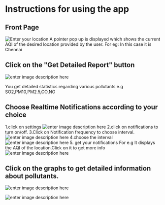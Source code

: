 #  Instructions for using the app	
## Front Page
![Enter your location](https://lh3.googleusercontent.com/lkQ4i4KXEgQA3V4MPqQxhQrtS2RgZ2nIZGLjyIntr92gXs3facbKyFbyMC13x6gRgp5uW_4W3yfEB530aIhzM1zgeS6IXBdhdfSPejblmo-krm0eDvUQhQBKhVuCFlhmtJvilg5nbG3432j7bJVOZ7YI9607SEdTSUJWCEETaIJiZnkQJxz-f2DzQdiuUgn7rfveWbI0NhjjZHTm8nPGVmi1ED5lQnJBsTdEDwbmrrspd2Qrh-KLI5z5RlVBilSPY7xHWY2Wq9rsMmRLQDB7RP4Tvsy1vLznSYKxdoWAud3QQ7q9QZ72KXJXonrcjlPGP0dtnjdJGYAuxS8xmeIum_3e8Za9cW3c1bAs_D3b13YkLVqtwGVmarsvIyPJMX97aCiGHyYTDaUMQEsBHxng_Lzn38lkfPZJRMyr6BX82jf8NR5PzTgzhRmYwZfYi6JNYVkCRF5Oc-4Oi-ZyqdUXwugCfsEmcYqOvl83WtPUm7fJbFB3bARIv3mMJMjCHjN1dB5vzjOEgeRWVdmuOmM1GrwTd37sGXkZiHa4OaZA7nGFaYpc9-_QJawR_3F2cffoQhkWvbSNZlXi9Zs0L1ypmVeaGomsHefiNqgqBU4gZ2tPknUGuyuMqskWODUxxtbjv_XUYa-_7jA4VJiJAGZ9u7lT=w331-h587-no)
A pointer pop up is displayed which shows the current AQI of the desired location provided by the user.
For eg:
In this case it is Chennai


## Click on the "Get Detailed Report" button

 ![enter image description here](https://lh3.googleusercontent.com/SveNECH23MDgYV1QNY0xJsCJk6Gd5O3DUpP9rTUTj93P2WpX6e-vouCQMqAq7VmOjk11DsCzS312gVLsshrYFWIT6JTXCSYJf0fDYwp1WHJcGB-kG_kL36OQ8L10AG4e22VaCVlwsUZ5Gi1yZb5eOcDp93qxFnFwP632KE3XdXYAlIey8w-BORAdD8BPbuD2vYmY0VRktb6FpS_sANZqp7W5QanedkIhUsxz3R5mQvMcwyC8PdIeW0tKmmevLUq6ko4FnWrYOBrdqoUe0TWPMPEFaLPP7TtzSc_GYvs1Gjfnccvfu4F8v_5lkbxPS0WBO5e7iLbcoafuEDqENbsOKpWohvSBXgHfQRSXv6mgg8rOD3bdboUfxuT8qi6RYNX5Hxu16FpEyH4PA7AX2bBoZiBy7PVfCt7_LVHp_2zfzLwhL731uulVgv5rz3aZZgd0uQ4AGoPhdpSOXSQ5fEhy4dVkz3BBHUaCK1Tf_fMrbcJFfH7WPx1-qhnr4AwnU7nVOqDD-B5yhaIDeKqkMY2Mhl97TEavNh0U-8Z89UvwTOND2vozOQUpgMlMz6qLuc56YltqJM7IAziYl8AWFHFibTzlUpwN3eHUoyv6OyBNUs3k3qcrTrHsRbxJFC1DRqiu14KQ_Co6lWFr12naLO1xqCvw=w331-h587-no)
 
You get detailed statistics regarding various pollutants e.g SO2,PM10,PM2.5,CO,NO
##  Choose Realtime Notifications according to your choice
1.click on settings
![enter image description here](https://lh3.googleusercontent.com/x-8DOU6BvgWSXQ9qNbGSmTeA1Kt1z2CboyWgNu7wgIPbxMMbotIaDZZDT9XBI0sb75VQlUCJKIy8tEAw6CjjNat0T4eGpKHmHtcvCu3oiufc6ZbvHYT3oU81kPcWlr0m2iWGyhZq1DOd37kH8MOtO1uoQXzJBa2U9g6Dzme_amB2WKV6u5iMcQdG7bjQ0DQbwaeauORbNkuYGg49OZDBtnbQNrC1n247IRHTtzScD3eDgYh3lYOBt3hH7gQeYILQnU9B4uPAtFWh9zzsrA3KZQGBX6e0kDawyuyoQeuX5CYTV0rY-ceg4IxWaGlkrx7NNDw5kSoaj_O34y0OFSy2vzcjyBtlfGb9dNskUaYRr8BM6Xl3KBpIuNL995OIi2eTyVlmiVUcB4JABCfnOlt3SXnpBHlfzv5Nq-BRJqfv55W4ncS7mUd0rMNdgl-uCyFFLKydb5rYssPzRk1SdH4TcK2unQCevwgIER0clYAsvrkcjeZdMyKiUNr2D4BAfeefefwf2bfiVFPkVMA_7h4EHeE__dKtW_EMkeisBx1Exw3QIbfAXvfHxwGcRitSKdBimchjVDYZM1MxW3sWEMkUCOX2RxthqqUMAAVMRS_NHa66QQqkTkkvBzynCi4G4nqlNtnX0hAh0Y0hPrTmHl7tD28l=w331-h587-no)
2.click on notifications to turn on/off.
3.Click on Notification frequency to choose interval.
![enter image description here](https://lh3.googleusercontent.com/RZQ87WDvAMbRbauTUEeVBcPVq-hq6BkZep7isNbcoKBhUmS9u8VcXR020AMTYZpDLnZQr4dCZW3tdRTQw5AseSMaFm0SWWwCG_BW4d-EwjrnMaSWFTzTS25EhDoGZgBlMb_96lSuH6Z8nDQxEjal1u8UGLwSIEX4C5rrSnHCzq-OPEb05usKTAc0EDO_3-tiE57xLcVdzRg3hoYnwsxHqygyyPD6NvHDdhIANCB7XhVA6YO0yDDznNkJZlHvTt5S8lr4byPGCFSGqVKq-IJv0p7BYkQlOZi2EtipaMolBy-XFVTCdAJa9ihhJTjyKH_-Iiq5JgmsmVzRsGcQEUzT5sNGLdjJWRt5fa39AUc5iMsPzfvGGG3TnDzEJkdk1LjjXEBK9m4ZfVUNhn-QPzB56JHax3Xs-EovfivA1krS-ggw2_VrLHNiOsl8Bbg5PyfnQb7fzk-kthylhNzgbaKSNPRO71jFfeO3dqGujxXGDqlIUqVbcs0wBQp_L_X1CRlkdIt9C01sFhmDTE9SRLhY3u9Yl-rZrMxjn28kYpaUfBSim6WE1BRJe_JGkCHNESUSQ7yPzAmEGfX6wodGUGljPGXBR_DeAadHLUNSwQGgxHet3OK5ljnrLA6KEhRVBfUqhCp3RYB7djRP1iLtrHrNHiv9=w331-h587-no)
4.choose the interval
![enter image description here](https://lh3.googleusercontent.com/JhTE-91tASy77aOn9zTO4W_rLcHg_w5hjcSzWtNig7F81HcVNy3cJ2fYLxOEUxq0SGTmDmq1PqCaYFS-o4Lwn9iC9H954lRnTObRreV-6NzuigD-TsuzuyXJp-wOGvbDBpSishYfA3qabeslUuDcp6u9Wg02m-yi5GiUDO1OmJMygb-rgP2etj_SJy3OBTqihIhgad1-9jdG_qfYmdDQIC4YhkymkF5fhdMOBGll162BuL0JJE7vuP90J75Qo168IwrWKVBXNhb8g1UmZRZ2yf8VDPfufozFz48zd0kvaGqYAsofH1JjGmo2Yj2w0WR4M6TIFb4vIrmVlFvU01ns1gxaxM_3GbhlXjOczi-UxP3x_-qg_fZF5ojER4tagoNZnY5ETm9CykVwvLBc2SksBOKUxdzGsEwHIMcaF8GtKe9o0eUfH8oC8zlxkVI_CyzgYO813UB8udF2Bmkgl7pVbtrqzT5YP9EmeDS6b1WkOwqJttCDjzV-5FfgqvX4ZTyypnyvDEAyaM6fLXvM7Xw5ZP6_c4zkEp9uXMaeHqh8sCmqBG7FSOZE-ZWjdHkSMmeuzVJsCYENoLHoYa-pt4Zn7o61w_WJCSQF8rPb8nCFtcpbJvCB9DFnkTX7isABD4pPTB8KkVl9PlXIblpuUCo94WXJ=w331-h587-no)
5. get your notifications
For e.g It displays the AQI of the location.Click on it to get more info
![enter image description here](https://lh3.googleusercontent.com/Yxr1S1mp-zitWDfU011TqI_Ld8GZ-5hN50uGc45ZPyT_-bdjCHAkH1AYasUKt2WQV2dAwTqvacBjmP_cjlOHZxG_QA67PQ6NIMTSb1xe-sNnMAXstSt_qXzx0aFDxL1CCjuxZ11EpA7RCzpS4WEIeVIsajrkl1Syef-xDOvX8O7ougr8vT5LNSSJ5xU-8HHebSi_vJxZ3BBYm2gOG1TseHd6DcdbIEgYuN5fkvN1zRoNpDAEt2qZyZK1Nm-6j8lsIGv0yjgEMIlPXH0bjRXlP0kLbzT8EusOFAvwbuOTwjvkAuJnZQkbzAEIgVMplo_sSvDlek8wuUX-4BYb8erOoUl0Khvi-O98UhilTCF-eYp4xxCQ_hqR_tl8cEifvwjKin6WQDBUQvOJLdpkGulkuJv6AuWKZOvVT6FQp-NUxv9UtItpf4Uk2K5YpUME4I32r2N8ivgR-Vfbo9DC7FMVma9t2yBrbXdJUOeDF1L-JimufeamwnJa-gE49HtGL4qKtFGoEIAOHR9B3hNoW7H-DtAH2hlDgp7Ylqa8tXgFNE4r9L9wEiX-lA7vkDctnYoagY7Jrxcl8yhuvKqrFbV3CQdLhBPl0Y9Vye-ADJMo6ftHYLvcPrn21snuMz5a7nW_LkSCBVH1zaJgJAShAx9ka4Cc=w331-h587-no)
##
## Click on the graphs to get detailed information about pollutants.
![enter image description here](https://lh3.googleusercontent.com/6wTemelCGGvC6d46Gbcz1QXRs8iGxttwNmluqHmdrQ2fR9NuSuH06rqup6brjee5oF0p9eM5efYhDOr9rWSuJeHoOa6mOHBP6EBOD9W0mvFgWBlON8MlUThOltMdiNkxsLvcAU9jv0svP3vWqVX3DfMMCz12FVFlZR23nGsf0CL12lHZGRgviYe_Dqk3q3ZyUL8sGYPCjL4OG8wUpfs7wwSr8HJ2kqebPSdh75KpSZAJvjES9VHLqI47FA0WEtkxgtzrh9QoHd55tKqTBGV2tr1aq4IcKg3qkW67-y4q08XL5HYMSRtTy_vifrXCeVDYeCuxLN31aqyHljk6AjuPWF4zGF07EDUhN2IQG_3Mnu4mGV9g9LZOuw6MNzHpMMMLnTquGcX6bRV7hvVnkfSnqtAHnyBBAHPw20K7VppdI5S8NXZWNkud1glyACtCjAviL-1OHL7ktdTrv6uu5NQb0ITsI3KxOMNa8FsBKRaFYN0H1UGGkGwv2vDMVJgEf3BmHAxHFOvryG-Vq2pBr1svSKwzIXAciiaOO_VOgodWIcqLct96d3Bv281z3mJSJD7r-ijCub1RuA7l0Y-Hy8zcZIpwjdGcTjm1-J9u4wJMGNdpKYMDycA-54a6kcv6fXb_VpPYLteGSWXz720Si_yEFTE7=w331-h587-no)

![enter image description here](https://lh3.googleusercontent.com/QzDe1FuVmi490-cVAFKT2X1JK-YljSWG-Q-NevLWzzWin-2OlusE83Y9YcT9rtaAQ1-MY-r4AAWVtMOAGmSbjEpsxoofvdZISQUgrA08NOoVWWOLn_QQ-4JB0cCNGYuNYEWXi1FDfMoUpeJt2f7Zz_3U0Mmm425J7VVKHAx2-ZL5TH7avS0r8e7QslNXLPNw6X_2uCXLG7LTsxMLj_okUqL-NBWIPJD8UUHiBeBM5nWKk9CmtbDHH2FACYpKuoQcRxGL1ddX2EPvs69el32nEejDFsod00eLHwhu54o4Pmr2LFrKIMho1kM9hWQ9C8jIdGq8zLZ-2sZBOkY9CyOPADeI4b0_3C-RYOkr4F5tHfO3J9PDls-RjKQl404ib5yMvAVUJXFkCwL-T3a___I7-GjspfVhGeJOjXJT_POy1hu1Ls49WH2wM3RR3uHXjDRjzqVOeW_G1bVtfNubSmDsoJkTjIK3UAtxZfMrpA-2OVpsmLJAMWJWvYyWEceKsGILExScjNPnOA0ehQGBquVNCd55sz7kJztpTpiZse3uCXxjoyepk6xDd6aKKQmalTXBcmYAdEGoVcUXGzZLZiwENRZXrHyzjp326d90bkxk0jzFOQc-ELDR8iyvUw1UkGqv40HD-M2d23f7bG93B9Uq9Y5D=w331-h587-no)
## 
